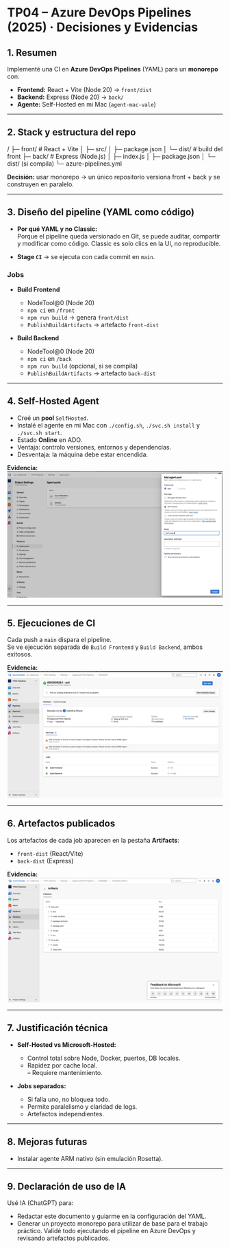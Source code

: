 # TP04 – Azure DevOps Pipelines (2025) · Decisiones y Evidencias

## 1. Resumen
Implementé una CI en **Azure DevOps Pipelines** (YAML) para un **monorepo** con:
- **Frontend:** React + Vite (Node 20) → `front/dist`
- **Backend:** Express (Node 20) → `back/`
- **Agente:** Self-Hosted en mi Mac (`agent-mac-vale`)

---

## 2. Stack y estructura del repo
/
├─ front/ # React + Vite
│ ├─ src/
│ ├─ package.json
│ └─ dist/ # build del front
├─ back/ # Express (Node.js)
│ ├─ index.js
│ ├─ package.json
│ └─ dist/ (si compila)
└─ azure-pipelines.yml


**Decisión:** usar monorepo → un único repositorio versiona front + back y se construyen en paralelo.

---

## 3. Diseño del pipeline (YAML como código)

- **Por qué YAML y no Classic:**  
  Porque el pipeline queda versionado en Git, se puede auditar, compartir y modificar como código. Classic es solo clics en la UI, no reproducible.

- **Stage `CI`** → se ejecuta con cada commit en `main`.  

### Jobs
- **Build Frontend**
  - NodeTool@0 (Node 20)
  - `npm ci` en `/front`
  - `npm run build` → genera `front/dist`
  - `PublishBuildArtifacts` → artefacto `front-dist`

- **Build Backend**
  - NodeTool@0 (Node 20)
  - `npm ci` en `/back`
  - `npm run build` (opcional, si se compila)
  - `PublishBuildArtifacts` → artefacto `back-dist`

---

## 4. Self-Hosted Agent

- Creé un **pool** `SelfHosted`.
- Instalé el agente en mi Mac con `./config.sh`, `./svc.sh install` y `./svc.sh start`.
- Estado **Online** en ADO.  
- Ventaja: controlo versiones, entornos y dependencias.  
- Desventaja: la máquina debe estar encendida.

**Evidencia:**  
![Agente online](./docs/agente-online.png)

---

## 5. Ejecuciones de CI

Cada push a `main` dispara el pipeline.  
Se ve ejecución separada de `Build Frontend` y `Build Backend`, ambos exitosos.

**Evidencia:**  
![Jobs en verde](./docs/jobs-success.png)

---

## 6. Artefactos publicados

Los artefactos de cada job aparecen en la pestaña **Artifacts**:  
- `front-dist` (React/Vite)  
- `back-dist` (Express)

**Evidencia:**  
![Artifacts publicados](./docs/artifacts.png)

---

## 7. Justificación técnica

- **Self-Hosted vs Microsoft-Hosted:**  
  + Control total sobre Node, Docker, puertos, DB locales.  
  + Rapidez por cache local.  
  – Requiere mantenimiento.

- **Jobs separados:**  
  + Si falla uno, no bloquea todo.  
  + Permite paralelismo y claridad de logs.  
  + Artefactos independientes.

---

## 8. Mejoras futuras
- Instalar agente ARM nativo (sin emulación Rosetta).

---

## 9. Declaración de uso de IA
Usé IA (ChatGPT) para:  
- Redactar este documento y guiarme en la configuración del YAML.  
- Generar un proyecto monorepo para utilizar de base para el trabajo práctico.
Validé todo ejecutando el pipeline en Azure DevOps y revisando artefactos publicados.

